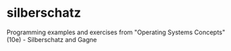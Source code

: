 # silberschatz

Programming examples and exercises from "Operating Systems Concepts" (10e) - Silberschatz and Gagne
